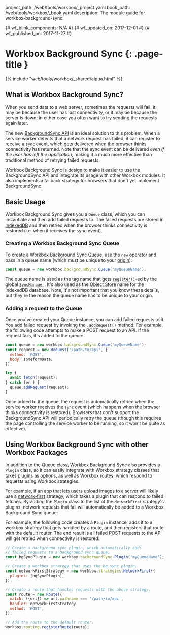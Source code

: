 project_path: /web/tools/workbox/_project.yaml
book_path: /web/tools/workbox/_book.yaml
description: The module guide for workbox-background-sync.

{# wf_blink_components: N/A #}
{# wf_updated_on: 2017-12-01 #}
{# wf_published_on: 2017-11-27 #}

# Workbox Background Sync {: .page-title }

{% include "web/tools/workbox/_shared/alpha.html" %}

## What is Workbox Background Sync?

When you send data to a web server, sometimes the requests will fail. It
may be because the user has lost connectivity, or it may be because the
server is down; in either case you often want to try sending the requests
again later.

The new [BackgroundSync API](https://wicg.github.io/BackgroundSync/spec/)
is an ideal solution to this problem. When a service worker detects that a
network request has failed, it can register to receive a `sync` event,
which gets delivered when the browser thinks connectivity has returned.
Note that the sync event can be delivered *even if the user has left the
application*, making it a much more effective than traditional method of
retrying failed requests.

Workbox Background Sync is design to make it easier to use the
BackgroundSync API and integrate its usage with other Workbox modules. It
also implements a fallback strategy for browsers that don't yet implement
BackgroundSync.

## Basic Usage

Workbox Background Sync gives you a `Queue` class, which you can
instantiate and then add failed requests to. The failed requests are stored
in
[IndexedDB](https://developer.mozilla.org/en-US/docs/Web/API/IndexedDB_API)
and then retried when the browser thinks connectivity is restored (i.e.
when it receives the sync event).

### Creating a Workbox Background Sync Queue

To create a Workbox Background Sync Queue, use the `new` operator and pass
in a queue name (which must be unique to your
[origin](https://developer.mozilla.org/en-US/docs/Web/Security/Same-origin_policy#Definition_of_an_origin)):

```js
const queue = new workbox.backgroundSync.Queue('myQueueName');
```

The queue name is used as the tag name that gets
[`register()`](https://wicg.github.io/BackgroundSync/spec/#dom-syncmanager-register)-ed
by the global
[`SyncManager`](https://wicg.github.io/BackgroundSync/spec/#sync-manager-interface). It's
also used as the
[Object Store](https://developer.mozilla.org/en-US/docs/Web/API/IDBObjectStore) name for
the IndexedDB database. Note, it's not important that you know these
details, but they're the reason the queue name has to be unique to your
origin.

### Adding a request to the Queue

Once you've created your Queue instance, you can add failed requests to it.
You add failed request by invoking the `.addRequest()` method. For example,
the following code attempts to make a POST request to an API. If the
request fails, it's added to the queue:

```js
const queue = new workbox.backgroundSync.Queue('myQueueName');
const request = new Request('/path/to/api', {
  method: 'POST',
  body: someformData,
});

try {
  await fetch(request);
} catch (err) {
  queue.addRequest(request);
}
```

Once added to the queue, the request is automatically retried when the
service worker receives the `sync` event (which happens when the browser
thinks connectivity is restored). Browsers that don't support the
BackgroundSync API will periodically retry the queue (though this requires
the page controlling the service worker to be running, so it won't be quite
as effective).

## Using Workbox Background Sync with other Workbox Packages

In addition to the Queue class, Workbox Background Sync also provides a
`Plugin` class, so it can easily integrate with Workbox strategy
classes that takes plugins as options,
as well as Workbox routes, which respond to requests using Workbox
strategies.

For example, if an app that lets users upload images to a server will
likely use a
[network-first](./workbox-strategies#network_first_network_falling_back_to_cache)
strategy, which takes a
plugin that can respond to failed fetches. By adding the `Plugin`
class to the list of the `NetworkFirst` strategy's plugins, network
requests that fail will automatically be added to a Workbox Background Sync
queue:

For example, the following code creates a `Plugin` instance, adds it to
a workbox strategy that gets handled by a route, and then registers that
route with the default router. The end result is all failed POST requests
to the API will get retried when connectivity is restored:

```js
// Create a background sync plugin, which automatically adds
// failed requests to a background sync queue.
const bgSyncPlugin = new workbox.backgroundSync.Plugin('myQueueName');

// Create a workbox strategy that uses the bg sync plugin.
const networkFirstStrategy = new workbox.strategies.NetworkFirst({
  plugins: [bgSyncPlugin],
});

// Create a route that handles requests with the above strategy.
const route = new Route({
  match: ({url}) => url.pathname === '/path/to/api',
  handler: networkFirstStrategy,
  method: 'POST',
});

// Add the route to the default router.
workbox.routing.registerRoute(route);
```
